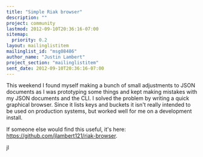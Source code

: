```yaml
---
title: "Simple Riak browser"
description: ""
project: community
lastmod: 2012-09-10T20:36:16-07:00
sitemap:
  priority: 0.2
layout: mailinglistitem
mailinglist_id: "msg08486"
author_name: "Justin Lambert"
project_section: "mailinglistitem"
sent_date: 2012-09-10T20:36:16-07:00
---
```



This weekend I found myself making a bunch of small adjustments to JSON 
documents as I was prototyping some things and kept making mistakes with my 
JSON documents and the CLI. I solved the problem by writing a quick graphical 
browser. Since it lists keys and buckets it isn't really intended to be used 
on production systems, but worked well for me on a development install.

If someone else would find this useful, it's here: 
https://github.com/jlambert121/riak-browser.

jl

